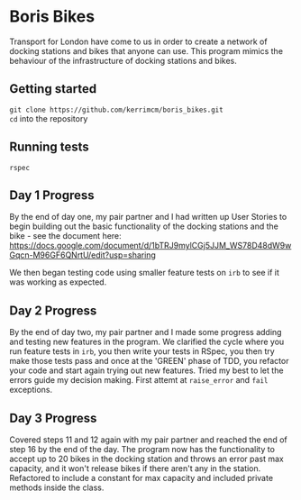 # Boris Bikes

Transport for London have come to us in order to create a network of docking stations and bikes that anyone can use. This program mimics the behaviour of the infrastructure of docking stations and bikes. 

## Getting started

`git clone https://github.com/kerrimcm/boris_bikes.git`
<br>
`cd` into the repository

## Running tests

`rspec` 

## Day 1 Progress

By the end of day one, my pair partner and I had written up User Stories to begin building out the basic functionality of the docking stations and the bike - see the document here: https://docs.google.com/document/d/1bTRJ9mylCGj5JJM_WS78D48dW9wGqcn-M96GF6QNrtU/edit?usp=sharing

We then began testing code using smaller feature tests on `irb` to see if it was working as expected. 

## Day 2 Progress

By the end of day two, my pair partner and I made some progress adding and testing new features in the program. We clarified the cycle where you run feature tests in `irb`, you then write your tests in RSpec, you then try make those tests pass and once at the 'GREEN' phase of TDD, you refactor your code and start again trying out new features. Tried my best to let the errors guide my decision making. First attemt at `raise_error` and `fail` exceptions. 

## Day 3 Progress

Covered steps 11 and 12 again with my pair partner and reached the end of step 16 by the end of the day. The program now has the functionality to accept up to 20 bikes in the docking station and throws an error past max capacity, and it won't release bikes if there aren't any in the station. Refactored to include a constant for max capacity and included private methods inside the class.
